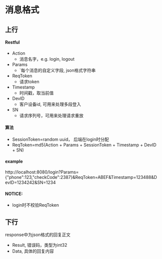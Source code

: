 # 消息格式

## 上行
#### Restful
- Action
  - 消息名字，e.g. login, logout
- Params
  - `每个消息的自定义字段, json格式字符串
- ReqToken
  - 请求token
- Timestamp
  - 时间戳，取当前值
- DevID
  - 客户设备id, 可用来处理多段登入
- SN
  - 请求序列号，可用来处理请求重放

####  算法
- SessionToken=random uuid， 后端在login时分配
- ReqToken=md5(Action + Params + SessionToken + Timestamp + DevID + SN)
#### example

http://localhost:8080/login?Params={"phone":123,"checkCode":2387}&ReqToken=ABEF&Timestamp=123488&DevID=1234242&SN=1234

#### NOTICE:
- login时不校验ReqToken

## 下行
response中为json格式的回复正文

- Result, 错误码，类型为int32
- Data, 具体的回复内容

